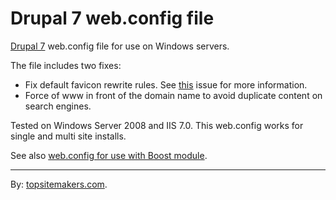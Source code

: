 # Drupal 7 web.config file

[Drupal 7](http://drupal.org/) web.config file for use on Windows servers.

The file includes two fixes:

- Fix default favicon rewrite rules. See [this](http://drupal.org/node/1041580) issue for more information.
- Force of www in front of the domain name to avoid duplicate content on search engines.

Tested on Windows Server 2008 and IIS 7.0. This web.config works for single and multi site installs.

See also [web.config for use with Boost module](http://github.com/topsitemakers/drupal7webconfigboost).

<hr>

By: [topsitemakers.com](http://www.topsitemakers.com).
